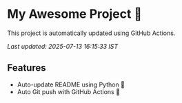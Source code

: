 # My Awesome Project 🚀

This project is automatically updated using GitHub Actions.

_Last updated: 2025-07-13 16:15:33 IST_

## Features
- Auto-update README using Python 🐍
- Auto Git push with GitHub Actions 🤖
